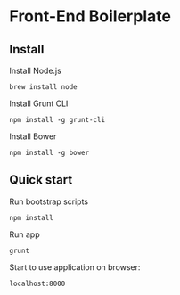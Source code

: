 # Front-End Boilerplate

## Install

Install Node.js

    brew install node

Install Grunt CLI

    npm install -g grunt-cli

Install Bower

    npm install -g bower

## Quick start

Run bootstrap scripts

    npm install

Run app

    grunt

Start to use application on browser:

    localhost:8000
